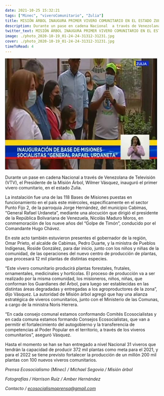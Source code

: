 ```yaml
---
date: 2021-10-25 15:32:21
tags: ["Minec", "viveroComunitario", "Zulia"]
title: MISIÓN ÁRBOL INAUGURA PRIMER VIVERO COMUNITARIO EN EL ESTADO ZULIA 
description: Durante un pase en cadena Nacional  a través de Venezolana de Televisión (VTV), el Presidente de la Misión Árbol, Wilmer Vásquez, inauguró el primer vivero comunitario, en el estado Zulia. 
twitter_text: MISIÓN ÁRBOL INAUGURA PRIMER VIVERO COMUNITARIO EN EL ESTADO ZULIA 
image: ./photo_2020-10-19_01-24-24-31312-31231.jpg
cover: ./photo_2020-10-19_01-24-24-31312-31231.jpg
timeToRead: 4
---
```


![Mision-Arbol](./photo_2020-10-19_01-24-24-31312-31231.jpg)

 Durante un pase en cadena Nacional  a través de Venezolana de Televisión (VTV), el Presidente de la Misión Árbol, Wilmer Vásquez, inauguró el primer vivero comunitario, en el estado Zulia.

La instalación fue una de las 118 Bases de Misiones puestas en funcionamiento en el país este miércoles, específicamente en el sector Punto Fijo 2, de la parroquia Jorge Hernández, del municipio Cabimas, “General Rafael Urdaneta”, mediante una alocución que dirigió el presidente de la República Bolivariana de Venezuela, Nicolás Maduro Moros, en conmemoración de los nueve años del “Golpe de Timón”, conducido por el Comandante Hugo Chávez.

 En este acto también estuvieron presentes el gobernador de la región, Omar Prieto, el alcalde de Cabimas, Pedro Duarte, y la ministra de Pueblos Indígenas, Roside González, para dar inicio, junto con los niños y niñas de la comunidad, de las operaciones del nuevo centro de producción de plantas, que procesará 12 mil plantas de distintas especies.

 “Este vivero comunitario producirá plantas forestales, frutales, ornamentales, medicinales y hortícolas. El proceso de producción va a ser realizado por la misma comunidad, los misioneros, niños, niñas, que conforman los Guardianes del Árbol, para luego ser establecidas en las distintas áreas degradadas y entregadas a los agroproductores de la zona”, dijo Vásquez.
 La autoridad de Misión árbol agregó que hay una alianza estratégica de viveros comunitarios, junto con el Ministerio de las Comunas, a cargo de la ministra Noris Herrera.

 “En cada consejo comunal estamos conformando Comités Ecosocialistas y en cada comuna estamos formando Consejos Ecosocialistas, que van a permitir el fortalecimiento del autogobierno y la transferencia de competencias al Poder Popular en el territorio, a través de los viveros comunitarios”, aseguró Vásquez.

 Hasta el momento se han se han entregado a nivel Nacional 31 viveros que tendrán la capacidad de producir 372 mil plantas como meta para el 2021, y para el 2022 se tiene previsto fortalecer la producción de un millón 200 mil plantas con 100 nuevos viveros comunitarios.

*Prensa Ecosocialismo (Minec) / Michael Segovia / Misión árbol*

*Fotografías / Harrison Ruíz / Amber Hernández*


*Contacto / ecosocialismoprensa@gmail.com*




